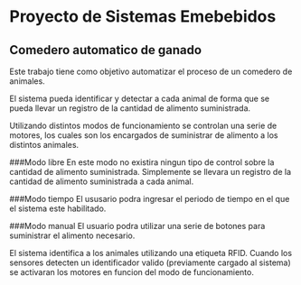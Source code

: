 # Proyecto de Sistemas Emebebidos

## Comedero automatico de ganado

Este trabajo tiene como objetivo automatizar el proceso de un comedero de animales. 

El sistema pueda identificar y detectar a cada animal de forma que se pueda llevar un registro de la cantidad de alimento suministrada. 

Utilizando distintos modos de funcionamiento se controlan una serie de motores, los cuales son los encargados de suministrar de alimento a los distintos animales.

###Modo libre
    En este modo no existira ningun tipo de control sobre la cantidad de alimento suministrada. Simplemente se llevara un registro de la cantidad de alimento suministrada a        cada animal.

###Modo tiempo
    El ususario podra ingresar el periodo de tiempo en el que el sistema este habilitado.  

###Modo manual
    El usuario podra utilizar una serie de botones para suministrar el alimento necesario.
    


El sistema identifica a los animales utilizando una etiqueta RFID. Cuando los sensores detecten un identificador valido (previamente cargado al sistema) se activaran los motores en funcion del modo de funcionamiento.


